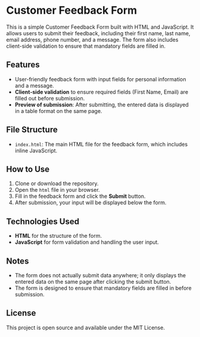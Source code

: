 # Customer Feedback Form

This is a simple Customer Feedback Form built with HTML and JavaScript. It allows users to submit their feedback, including their first name, last name, email address, phone number, and a message. The form also includes client-side validation to ensure that mandatory fields are filled in.

## Features

- User-friendly feedback form with input fields for personal information and a message.
- **Client-side validation** to ensure required fields (First Name, Email) are filled out before submission.
- **Preview of submission**: After submitting, the entered data is displayed in a table format on the same page.

## File Structure

- `index.html`: The main HTML file for the feedback form, which includes inline JavaScript.

## How to Use

1. Clone or download the repository.
2. Open the `html` file in your browser.
3. Fill in the feedback form and click the **Submit** button.
4. After submission, your input will be displayed below the form.

## Technologies Used

- **HTML** for the structure of the form.
- **JavaScript** for form validation and handling the user input.

## Notes

- The form does not actually submit data anywhere; it only displays the entered data on the same page after clicking the submit button.
- The form is designed to ensure that mandatory fields are filled in before submission.

## License

This project is open source and available under the MIT License.
